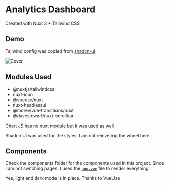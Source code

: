 # Analytics Dashboard

<!-- [![Netlify Status](https://api.netlify.com/api/v1/badges/ed5e5a46-63f2-48c5-91a0-7a6a129b37f0/deploy-status)](https://app.netlify.com/sites/bejewelled-kitten-6e2434/deploys) -->


Created with Nuxt 3 + Tailwind CSS

## Demo

<!-- Find the demo here: [analytics-ui.behonbaker.com](https://analytics-ui.behonbaker.com) -->

Tailwind config was copied from [shadcn-ui](https://ui.shadcn.com/)

![Cover](/public/cover.png)

## Modules Used

- @nuxtjs/tailwindcss
- nuxt-icon
- @vueuse/nuxt
- nuxt-headlessui
- @morev/vue-transitions/nuxt
- @davestewart/nuxt-scrollbar

Chart JS has no nuxt module but it was used as well.

Shadcn UI was used for the styles. I am not reinveting the wheel here.

## Components

Check the components folder for the components used in this project. Since I am not switching pages, I used the [`app.vue`](/app.vue) file to render everything.

Yes, light and dark mode is in place. Thanks to VueUse
